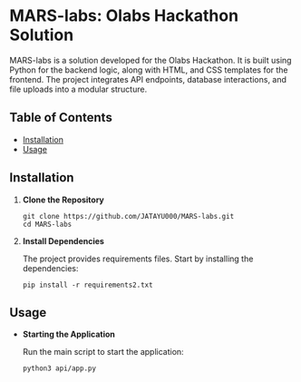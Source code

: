 MARS-labs: Olabs Hackathon Solution
===================================

MARS-labs is a solution developed for the Olabs Hackathon. It is built using Python for the backend logic, along with HTML, and CSS templates for the frontend. The project integrates API endpoints, database interactions, and file uploads into a modular structure.

Table of Contents
-----------------

-   [Installation](#installation)
-   [Usage](#usage)


Installation
------------

1.  **Clone the Repository**

    ```
    git clone https://github.com/JATAYU000/MARS-labs.git
    cd MARS-labs
    ```

2.  **Install Dependencies**

    The project provides requirements files. Start by installing the  dependencies:

    ```
    pip install -r requirements2.txt
    ```

Usage
-----

-   **Starting the Application**

    Run the main script to start the application:

    ```
    python3 api/app.py
    ```
